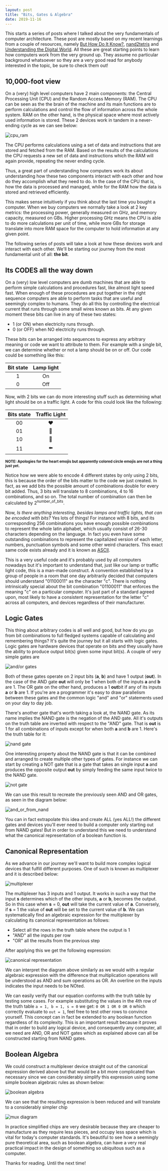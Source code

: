 ```yaml
---
layout: post
title: "Bits, Gates & Algebra"
date: 2019-11-16
---
```


This starts a series of posts where I talked about the very fundamentals of computer architecture. These post are mostly based on my recent learnings from a couple of resources, namely 
[But How Do It Know?](http://www.buthowdoitknow.com/index.html), [nand2tetris](https://www.coursera.org/learn/build-a-computer) and [Understanding the Digital World](https://press.princeton.edu/books/hardcover/9780691176543/understanding-the-digital-world). All these are great starting points to learn how computers work from the very ground up. They assume no particular background whatsoever so they are a very good read for anybody interested in the topic, be sure to check them out!

## 10,000-foot view

On a (very) high level computers have 2 main components: the Central Processing Unit (CPU) and the Random Access Memory (RAM). The CPU can be seen as the the brain of the machine and its main functions are to perform calculations and control the flow of information across the whole system. RAM on the other hand, is the physical space where most actively used information is stored. These 2 devices work in tandem in a never-ending cycle as we can see below:

![cpu_ram](https://eduardo-tutorial-videos.s3.us-east-2.amazonaws.com/blogs/computer_arch_1/cpu_ram.png)

The CPU performs calculations using a set of data and instructions that are stored and fetched from the RAM. Based on the results of the calculations the CPU requests a new set of data and instructions which the RAM will again provide, repeating the never ending cycle. 

Thus, a great part of understanding how computers work its about understanding how these two components interact with each other and how do they accomplish what they need to do. In the case of the CPU that is, how the data is processed and managed, while for the RAM how the data is stored and retrieved efficiently. 

This makes sense intuitively if you think about the last time you bought a computer. When we buy computers we normally take a look at 2 key metrics: the processing power, generally measured on GHz, and memory capacity, measured on GBs. Higher processing GHz means the CPU is able to do more calculations per unit of time, while more GBs for storage translate into more RAM space for the computer to hold information at any given point. 

The following series of posts will take a look at how these devices work and interact with each other. We'll be starting our journey from the most fundamental unit of all: **the bit**.

## Its CODES all the way down
On a (very) low level computers are dumb machines that are able to perform simple calculations and procedures fast, like almost light speed fast. When enough of these procedures are put together in the right sequence computers are able to perform tasks that are useful and seemingly complex to humans. They do all this by controlling the electrical current that runs through some small wires known as bits. At any given moment these bits can live in any of these two states:

- 1 (or ON) when electricity runs through.
- 0 (or OFF) when NO electricity runs through.

These bits can be arranged into sequences to express any arbitrary meaning or code we want to attribute to them. For example with a single bit, we can determine whether or not a lamp should be on or off. Our code could be something like this:

Bit state | Lamp light
:---:     | :---:
1         | On
0         | Off 

Now, with 2 bits we can do more interesting stuff such as determining what light should be on a traffic light. A code for this could look like the following:

Bits state | Traffic Light
:---:      | :---: 
00         | ❤️
01         | 💛
10         | 💚
11         | ⬅️

<sub><strong>NOTE: Apologies for the heart emojis but apparently colored circle emojis are not a thing just yet.</strong></sub>

Notice how we were able to encode 4 different states by only using 2 bits, this is because the order of the bits matter to the code we just created. In fact, as we add bits the possible amount of combinations double for every bit added. Thus, 3 bits will translate to 8 combinations, 4 to 16 combinations, and so on. The total number of combination can then be calculated by 2<sup>number_of_bits</sup>.

Now, *Is there anything interesting, besides lamps and traffic lights, that can be encoded with bits?* Yes lots of things! For instance with 8 bits, and its corresponding 256 combinations you have enough possible combinations to represent the whole latin alphabet, which usually consist of 26-30 characters depending on the language. In fact you even have some outstanding combinations to represent the capitalized version of each letter, numbers, punctuation symbols and some other weird characters. This exact same code exists already and it is known as [ASCII](https://www.ascii-code.com/).

This is a very useful code and it's probably used by all computers nowadays but it's important to understand that, just like our lamp or traffic light code, this is a man-made construct. A convention established by a group of people in a room that one day arbitrarily decided that computers should understand "01100011" as the character "c". There is nothing intrinsically special about the bit combination "01100011" that enforces the meaning "c" on a particular computer. It's just part of a standard agreed upon, most likely to have a consistent representation for the letter "c" across all computers, and devices regardless of their manufacturer.

## Logic Gates

This thing about arbitrary codes is all well and good, but how do you go from bit combinations to full fledged systems capable of calculating and remembering things? It's quite the journey but it all starts with logic gates. Logic gates are hardware devices that operate on bits and they usually have the ability to produce output bit(s) given some input bit(s). A couple of very simple gates are

![and/or gates](https://eduardo-tutorial-videos.s3.us-east-2.amazonaws.com/blogs/computer_arch_1/and_or.png)

Both of these gates operate on 2 input bits (**a**, **b**) and have 1 output (**out**). In the case of the AND gate **out** will only be 1 when both of the inputs **a** and **b** are 1. The OR gate on the other hand, produces a 1 **out**bit if any of its inputs **a** or **b** are 1. If you're are a programmer it's easy to draw parallelism between these gates and the common logic "and" and "or" statements used on your day to day job.

There's another gate that's worth taking a look at, the NAND gate. As its name implies the NAND gate is the negation of the AND gate. All it's outputs on the truth table are inverted with respect to the "AND" gate. That is **out** is 1 for all combinations of inputs except for when both **a** and **b** are 1. Here's the truth table for it:

![nand gate](https://eduardo-tutorial-videos.s3.us-east-2.amazonaws.com/blogs/computer_arch_1/nand.png)

One interesting property about the NAND gate is that it can be combined and arranged to create multiple other types of gates. For instance we can start by creating a NOT gate that is a gate that takes an single input **a** and produces the opposite output **out** by simply feeding the same input twice to the NAND gate. 

![not gate](https://eduardo-tutorial-videos.s3.us-east-2.amazonaws.com/blogs/computer_arch_1/not_from_nand.png)

We can use this result to recreate the previously seen AND and OR gates, as seen in the diagram below:

![and_or_from_nand](https://eduardo-tutorial-videos.s3.us-east-2.amazonaws.com/blogs/computer_arch_1/and_or_from_nand.png)

You can in fact extrapolate this idea and create ALL (yes ALL!) the different gates and devices you'll ever need to build a computer only starting out from NAND gates! But in order to understand this we need to understand what the canonical representation of a boolean function is.

## Canonical Representation

As we advance in our journey we'll want to build more complex logical devices that fulfill different purposes. One of such is known as multiplexer and it is described below:

![multiplexer](https://eduardo-tutorial-videos.s3.us-east-2.amazonaws.com/blogs/computer_arch_1/mux_truth_table.png)

The multiplexer has 3 inputs and 1 output. It works in such a way that the input **s** determines which of the other inputs, **a** or **b**, becomes the output. So in this case when **s** = 0, **out** will take the current value of **a**. Conversely, if **s** = 1 the value of **out** will be set to the current value of **b**. We can systematically find an algebraic expression for the multiplexer by calculating its canonical representation as follows:

- Select all the rows in the truth table where the output is 1
- "AND" all the inputs per row
- "OR" all the results from the previous step

After applying this we get the following expression:

![canonical representation](https://eduardo-tutorial-videos.s3.us-east-2.amazonaws.com/blogs/computer_arch_1/canonical_representation.png)

We can interpret the diagram above similarly as we would with a regular algebraic expression with the difference that multiplication operations will be understood as AND and sum operations as OR. An overline on the inputs indicates the input needs to be NOted. 

We can easily verify that our equation conforms with the truth table by testing some cases. For example substituting the values in the 4th row of the truth table `a = 1, b = 1, s = 0` we get: `0 OR 1 OR 0 OR 0` which correctly evaluate to `out = 1`, feel free to test other rows to convince yourself. This concept can in fact be extended to any boolean function regardless of its complexity. This is an important result because it proves that in order to build any logical device, and consequently any computer, all we need are AND, OR and NOT gates which as explained above can all be constructed starting from NAND gates.

## Boolean Algebra 

We could construct a multiplexer device straight out of the canonical expression derived above but that would be a bit more complicated than necessary since we can considerably simplify this expression using some simple boolean algebraic rules as shown below:

![boolean algebra](https://eduardo-tutorial-videos.s3.us-east-2.amazonaws.com/blogs/computer_arch_1/boolean_algebra.png)

We can see that the resulting expression is been reduced and will translate to a considerably simpler chip 

![mux diagram](https://eduardo-tutorial-videos.s3.us-east-2.amazonaws.com/blogs/computer_arch_1/+mux_diagram.png)

In practice simplified chips are very desirable because they are cheaper to manufacture as they require less pieces, and occupy less space which is vital for today's computer standards. It's beautiful to see how a seemingly pure theoretical area, such as boolean algebra, can have a very real practical impact in the design of something so ubiquitous such as a computer.

Thanks for reading. Until the next time! 
